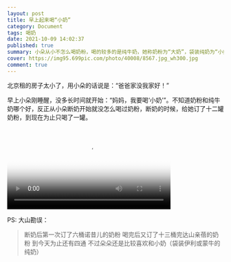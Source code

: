 ```yaml
---
layout: post
title: 早上起来喝“小奶”
category: Document
tags: 喝奶
date: 2021-10-09 14:02:37
published: true
summary: 小朵从小不怎么喝奶粉，喝的较多的是纯牛奶，她称奶粉为“大奶”，袋装纯奶为“小奶”
cover: https://img95.699pic.com/photo/40008/8567.jpg_wh300.jpg
comment: true
---
```


北京租的房子太小了，用小朵的话说是：“爸爸家没我家好！”

早上小朵刚睡醒，没多长时间就开始：“妈妈，我要喝‘小奶’”。不知道奶粉和纯牛奶哪个好，反正从小朵断奶开始就没怎么喝过奶粉，断奶的时候，给她订了十二罐奶粉，到现在为止只喝了一罐。

<video data-v-1cd84dd5="" poster="//ci.xiaohongshu.com/432de174-4786-f2b7-ad57-20d8703966ce?imageView2/2/w/1080/format/jpg" src="http://v.xiaohongshu.com/3c3e0f1a4640a17566abb74a83ba353f9efc088e_r_ln?sign=4861a0cb3067260806075775bf77b23a&amp;t=621a4e80" controls="controls" objectfit="contain" width="380px"></video>

PS: 大山勘误：

> 断奶后第一次订了六桶诺昔儿的奶粉 喝完后又订了十三桶完达山亲蓓的奶粉 到今天为止还有四通 不过朵朵还是比较喜欢和小奶（袋装伊利或蒙牛的纯奶）
